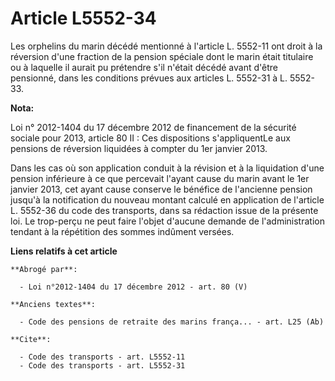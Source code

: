 # Article L5552-34

Les orphelins du marin décédé mentionné à l'article L. 5552-11 ont droit à la réversion d'une fraction de la pension spéciale
dont le marin était titulaire ou à laquelle il aurait pu prétendre s'il n'était décédé avant d'être pensionné, dans les
conditions prévues aux articles L. 5552-31 à L. 5552-33.

**Nota:**

Loi n° 2012-1404 du 17 décembre 2012 de financement de la sécurité sociale pour 2013, article 80 II : Ces dispositions
s'appliquentLe aux pensions de réversion liquidées  à compter du 1er janvier 2013. 

Dans les cas où son application conduit à la révision et à la liquidation d'une pension inférieure à ce que percevait l'ayant
cause du marin avant le 1er janvier 2013, cet ayant cause conserve le bénéfice de l'ancienne pension jusqu'à la notification
du nouveau montant calculé en application de l'article L. 5552-36 du code des transports, dans sa rédaction issue de la
présente loi. Le trop-perçu ne peut faire l'objet d'aucune demande de l'administration tendant à la répétition des sommes
indûment versées.

**Liens relatifs à cet article**

	**Abrogé par**:

	  - Loi n°2012-1404 du 17 décembre 2012 - art. 80 (V)

	**Anciens textes**:

	  - Code des pensions de retraite des marins frança... - art. L25 (Ab)

	**Cite**:

	  - Code des transports - art. L5552-11
	  - Code des transports - art. L5552-31
